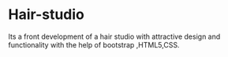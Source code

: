 # Hair-studio
Its a front development of a hair studio with attractive design and functionality with the help of bootstrap ,HTML5,CSS.
